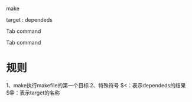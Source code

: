 
make

target : dependeds

Tab command

Tab command
# 规则
1、make执行makefile的第一个目标
2、特殊符号
$<：表示dependeds的结果
$@：表示target的名称
